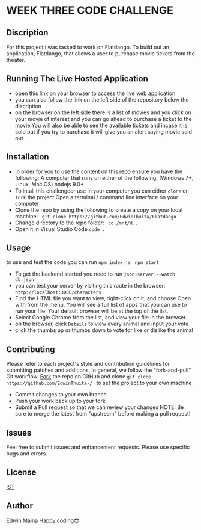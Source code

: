 # WEEK THREE CODE CHALLENGE
## Discription
For this project i was tasked to work on Flatdango. To build  out an
application, Flatdango, that allows a user to purchase movie tickets from the
theater.
## Running The Live Hosted Application
* open this [link](https://https://edwinthuita.github.io/Flatdango///) on your browser to access the live web application
* you can also follow the link on the left side of the repository below the discription
* on the browser on the left side there is a list of movies and you click on your movie of interest and you can go ahead to purchase a ticket to the movie.You will also be able to see the available tickets and incase it is sold out if you try to purchase it will give you an alert saying movie sold out

## Installation
* In order for you to use the content on this repo ensure you have the following:
A computer that runs on either of the following; (Windows 7+, Linux, Mac OS)
nodejs 9.0+
* To intall this challengeor use in your computer you can either ``clone`` or ``fork`` the project
Open a terminal / command line interface on your computer
* Clone the repo by using the following to create a copy on your local machine:
 `` git clone https://github.com/EdwinThuita/Flatdango``
* Change directory to the repo folder:
 `` cd /mnt/d..``
*  Open it in Visual Studio Code
  ``code .``
## Usage
to use and test the code you can run
``npm index.js ``
``npm start``
* To get the backend started you need to run
  ``json-server --watch db.json``
 * you can test your  server by visiting this route in the browser:
  ``http://localhost:3000/characters``
* Find the HTML file you want to view, right-click on it, and choose Open with from the menu. You will see a full list of apps that you can use to run your file. Your default browser will be at the top of the list.
* Select Google Chrome from the list, and view your file in the browser.
* on the browser, click ``Details`` to view every animal and input your vote
* click the thumbs up or thumbs down to vote for like or dislike the animal
## Contributing
Please refer to each project's style and contribution guidelines for submitting patches and additions. In general, we follow the "fork-and-pull" Git workflow.
[Fork](https://github.com/AlexTanui/Flatacuties-) the repo on GitHub and
clone   ``git clone https://github.com/EdwinThuita-/ ``
to set the project to your own machine
* Commit changes to your own branch
* Push your work back up to your fork
* Submit a Pull request so that we can review your changes
NOTE: Be sure to merge the latest from "upstream" before making a pull request!
## Issues
Feel free to submit issues and enhancement requests.
Please use specific bugs and errors.
## License
[IST](https://opensource.org/licenses/ISC)
## Author
[Edwin Maina](https://github.com/EdwinThuita)
Happy coding:sunglasses: